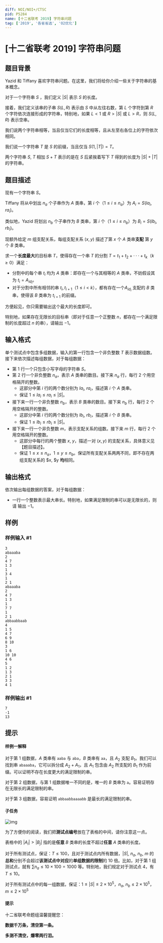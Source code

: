 ```yaml
---
diff: NOI/NOI+/CTSC
pid: P5284
name: [十二省联考 2019] 字符串问题
tag: ['2019', '各省省选', 'O2优化']
---
```

# [十二省联考 2019] 字符串问题
## 题目背景

Yazid 和 Tiffany 喜欢字符串问题。在这里，我们将给你介绍一些关于字符串的基本概念。

对于一个字符串 $S$ ，我们定义 $|S|$ 表示 $S$ 的长度。

接着，我们定义该串的子串 $S(L, R)$ 表示由 $S$ 中从左往右数，第 $L$ 个字符到第 $R$ 个字符依次连接形成的字符串，特别地，如果 $L < 1$ 或 $R > |S|$ 或 $L > R$，则 $S(L, R)$ 表示空串。

我们说两个字符串相等，当且仅当它们的长度相等，且从左至右各位上的字符依次
相同。

我们说一个字符串 $T$ 是 $S$ 的前缀，当且仅当 $S(1, |T|) = T$。

两个字符串 $S$, $T$ 相加 $S + T$ 表示的是在 $S$ 后紧挨着写下 $T$ 得到的长度为 $|S| + |T|$ 的字符串。
## 题目描述

现有一个字符串 $S$。

Tiffany 将从中划出 $n_a$ 个子串作为 $A$ 类串，第 $i$ 个（$1 \leqslant i \leqslant n_a$）为 $A_i = S(la_i, ra_i)$。

类似地，Yazid 将划出 $n_b$ 个子串作为 $B$ 类串，第 $i$ 个（$1 \leqslant i \leqslant n_b$）为 $B_i = S(lb_i, rb_i)$。

现额外给定 $m$ 组支配关系，每组支配关系 $(x, y)$ 描述了第 $x$ 个 $A$ 类串**支配** 第 $y$ 个 $B$ 类串。

求一个**长度最大**的目标串 $T$，使得存在一个串 $T$ 的分割 $T = t_1+t_2+· · ·+t_k$（$k \geqslant 0$）满足：
- 分割中的每个串 $t_i$ 均为 $A$ 类串：即存在一个与其相等的 $A$ 类串，不妨假设其为 $t_i = A_{id_i}$。
- 对于分割中所有相邻的串 $t_i, t_{i+1}$（$1 \leqslant i < k$），都有存在一个$A_{id_i}$ 支配的 $B$ 类串，使得该 $B$ 类串为 $t_{i+1}$ 的前缀。

方便起见，你只需要输出这个最大的长度即可。

特别地，如果存在无限长的目标串（即对于任意一个正整数 $n$，都存在一个满足限制的长度超过 $n$ 的串），请输出 $-1$。
## 输入格式

单个测试点中包含多组数据，输入的第一行包含一个非负整数 $T$ 表示数据组数。接下来依次描述每组数据，对于每组数据：
- 第 $1$ 行一个只包含小写字母的字符串 $S$。
- 第 $2$ 行一个非负整数 $n_a$，表示 $A$ 类串的数目。接下来 $n_a$ 行，每行 $2$ 个用空格隔开的整数。
  - 这部分中第 $i$ 行的两个数分别为 $la_i$, $ra_i$，描述第 $i$ 个 $A$ 类串。
  - 保证 $1 \leqslant la_i \leqslant ra_i \leqslant |S|$。
- 接下来一行一个非负整数 $n_b$，表示 $B$ 类串的数目。接下来 $n_b$ 行，每行 $2$ 个用空格隔开的整数。
  - 这部分中第 $i$ 行的两个数分别为 $lb_i$, $rb_i$，描述第 $i$ 个 $B$ 类串。
  - 保证 $1 \leqslant lb_i \leqslant rb_i \leqslant |S|$。
- 接下来一行一个非负整数 $m$，表示支配关系的组数。接下来 $m$ 行，每行 $2$ 个用空格隔开的整数。
  - 这部分中每行的两个整数 $x$,  $y$，描述一对 $(x, y)$ 的支配关系，具体意义见
【题目描述】。
  - 保证 $1 \leqslant x \leqslant n_a$，$1 \leqslant y \leqslant n_b$。保证所有支配关系两两不同，即不存在两组支配关系的 $x, $y **均**相同。
## 输出格式

依次输出每组数据的答案，对于每组数据：
- 一行一个整数表示最大串长。特别地，如果满足限制的串可以是无限长的，则请
输出 $-1$。
## 样例

### 样例输入 #1
```
3
abaaaba
2
4 7
1 3
1
3 4
1
2 1
abaaaba
2
4 7
1 3
1
7 7
1
2 1
abbaabbaab
4
1 5
4 7
6 9
8 10
3
1 6
10 10
4 6
5
1 2
1 3
2 1
3 3
4 1
```
### 样例输出 #1
```
7
-1
13
```
## 提示

#### 样例一解释
对于第 $1$ 组数据，$A$ 类串有 $\texttt{aaba}$ 与 $\texttt{aba}$，$B$ 类串有 $\texttt{aa}$，且 $A_2$ 支配 $B_1$。我们可以找到串 $\texttt{abaaaba}$，它可以拆分成 $A_2 + A_1$，且 $A_1$ 包含由 $A_2$ 所支配的 $B_1$ 作为前缀。可以证明不存在长度更大的满足限制的串。

对于第 $2$ 组数据，与第 $1$ 组数据唯一不同的是，唯一的 $B$ 类串为 $\texttt{a}$。容易证明存在无限长的满足限制的串。

对于第 $3$ 组数据，容易证明 $\texttt{abbaabbaaaabb}$ 是最长的满足限制的串。

#### 子任务
![img](https://s2.ax1x.com/2019/04/06/AW276I.png)

为了方便你的阅读，我们把**测试点编号**放在了表格的中间，请你注意这一点。

表格中的 $|A_i| > |B_j|$ 指的是**任意** $B$ 类串的长度不超过**任意** $A$ 类串的长度。

对于所有测试点，保证：$T \leqslant 100$，且对于测试点内所有数据，$|S|$, $n_a$, $n_b$, $m$ 的**总和**分别不会超过**该测试点中对应**的**单组数据的限制**的 $10$ 倍。比如，对于第 $1$ 组测试点，就有 $\sum n_a \leqslant 10 \times 100 = 1000$ 等。特别地，我们规定对于测试点 $4$，有 $T \leqslant 10$。

对于所有测试点中的每一组数据，保证：$1 \leqslant |S| \leqslant 2 \times 10^5$，$n_a$, $n_b \leqslant 2 \times 10^5$，$m \leqslant 2 \times 10^5$

#### 提示
十二省联考命题组温馨提醒您：

**数据千万条，清空第一条。**

**多测不清空，爆零两行泪。**
